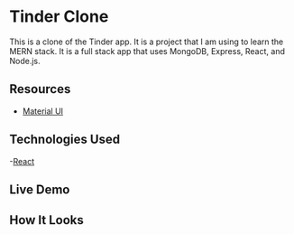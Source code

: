 # Tinder Clone
This is a clone of the Tinder app. It is a project that I am using to learn the MERN stack. It is a full stack app that uses MongoDB, Express, React, and Node.js.

## Resources
- [Material UI](https://mui.com/)
## Technologies Used
-[React](https://reactjs.org/)

## Live Demo

## How It Looks